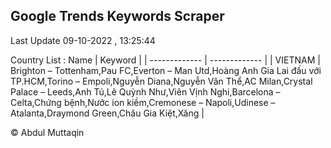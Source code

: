 

## Google Trends Keywords Scraper 
 
Last Update 09-10-2022 , 13:25:44

Country List :
 Name  | Keyword |
| ------------- | ------------- |
| VIETNAM | Brighton – Tottenham,Pau FC,Everton – Man Utd,Hoàng Anh Gia Lai đấu với TP.HCM,Torino – Empoli,Nguyễn Diana,Nguyễn Văn Thể,AC Milan,Crystal Palace – Leeds,Anh Tú,Lê Quỳnh Như,Viên Vịnh Nghi,Barcelona – Celta,Chứng bệnh,Nước ion kiềm,Cremonese – Napoli,Udinese – Atalanta,Draymond Green,Châu Gia Kiệt,Xăng |



© Abdul Muttaqin 
